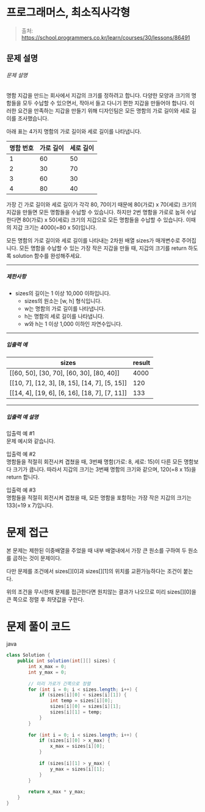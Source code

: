 # 프로그래머스, 최소직사각형

> 출처: https://school.programmers.co.kr/learn/courses/30/lessons/86491

## 문제 설명

###### 문제 설명

명함 지갑을 만드는 회사에서 지갑의 크기를 정하려고 합니다. 다양한 모양과 크기의 명함들을 모두 수납할 수 있으면서, 작아서 들고 다니기 편한 지갑을 만들어야 합니다. 이러한 요건을 만족하는 지갑을 만들기 위해 디자인팀은 모든 명함의 가로 길이와 세로 길이를 조사했습니다.

아래 표는 4가지 명함의 가로 길이와 세로 길이를 나타냅니다.

| 명함 번호 | 가로 길이 | 세로 길이 |
| --- | --- | --- |
| 1   | 60  | 50  |
| 2   | 30  | 70  |
| 3   | 60  | 30  |
| 4   | 80  | 40  |

가장 긴 가로 길이와 세로 길이가 각각 80, 70이기 때문에 80(가로) x 70(세로) 크기의 지갑을 만들면 모든 명함들을 수납할 수 있습니다. 하지만 2번 명함을 가로로 눕혀 수납한다면 80(가로) x 50(세로) 크기의 지갑으로 모든 명함들을 수납할 수 있습니다. 이때의 지갑 크기는 4000(=80 x 50)입니다.

모든 명함의 가로 길이와 세로 길이를 나타내는 2차원 배열 sizes가 매개변수로 주어집니다. 모든 명함을 수납할 수 있는 가장 작은 지갑을 만들 때, 지갑의 크기를 return 하도록 solution 함수를 완성해주세요.

* * *

##### 제한사항

* sizes의 길이는 1 이상 10,000 이하입니다.
    * sizes의 원소는 \[w, h\] 형식입니다.
    * w는 명함의 가로 길이를 나타냅니다.
    * h는 명함의 세로 길이를 나타냅니다.
    * w와 h는 1 이상 1,000 이하인 자연수입니다.

* * *

##### 입출력 예

| sizes | result |
| --- | --- |
| \[\[60, 50\], \[30, 70\], \[60, 30\], \[80, 40\]\] | 4000 |
| \[\[10, 7\], \[12, 3\], \[8, 15\], \[14, 7\], \[5, 15\]\] | 120 |
| \[\[14, 4\], \[19, 6\], \[6, 16\], \[18, 7\], \[7, 11\]\] | 133 |

* * *

##### 입출력 예 설명

입출력 예 #1  
문제 예시와 같습니다.

입출력 예 #2  
명함들을 적절히 회전시켜 겹쳤을 때, 3번째 명함(가로: 8, 세로: 15)이 다른 모든 명함보다 크기가 큽니다. 따라서 지갑의 크기는 3번째 명함의 크기와 같으며, 120(=8 x 15)을 return 합니다.

입출력 예 #3  
명함들을 적절히 회전시켜 겹쳤을 때, 모든 명함을 포함하는 가장 작은 지갑의 크기는 133(=19 x 7)입니다.
# 문제 접근

본 문제는 제한된 이중배열을 주었을 때 내부 배열내에서 가장 큰 원소를 구하여 두 원소를 곱하는 것이 문제이다.

다만 문제를 조건에서 sizes[][0]과 sizes[][1]의 위치를 교환가능하다는 조건이 붙는다.

위의 조건을 무시한채 문제를 접근한다면 원치않는 결과가 나오므로 미리 sizes[][0]을 큰 쪽으로 정렬 후 최댓값을 구한다.

# 문제 풀이 코드

java

```java
class Solution {
    public int solution(int[][] sizes) {
        int x_max = 0;
        int y_max = 0;
        
        // 미리 가로가 긴쪽으로 정렬
        for (int i = 0; i < sizes.length; i++) {
            if (sizes[i][0] < sizes[i][1]) {
                int temp = sizes[i][0];
                sizes[i][0] = sizes[i][1];
                sizes[i][1] = temp;
            }
        }
        
        for (int i = 0; i < sizes.length; i++) {
            if (sizes[i][0] > x_max) {
                x_max = sizes[i][0];
            }
            
            if (sizes[i][1] > y_max) {
                y_max = sizes[i][1];
            }
        }
        
        return x_max * y_max;
    }
}
```
